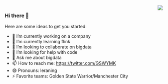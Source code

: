 
<img align="right" src="https://github-readme-stats.vercel.app/api?username=gtk96&show_icons=true&include_all_commits=true&hide_border=true" />

### Hi there 👋

Here are some ideas to get you started:

- 🔭 I’m currently working on a company
- 🌱 I’m currently learning flink
- 👯 I’m looking to collaborate on bigdata
- 🤔 I’m looking for help with code
- 💬 Ask me about bigdata
- 📫 How to reach me: https://twitter.com/GSWYMK
- 😄 Pronouns: leraning
- ⚡ Favorite teams: Golden State Warrior/Manchester City

